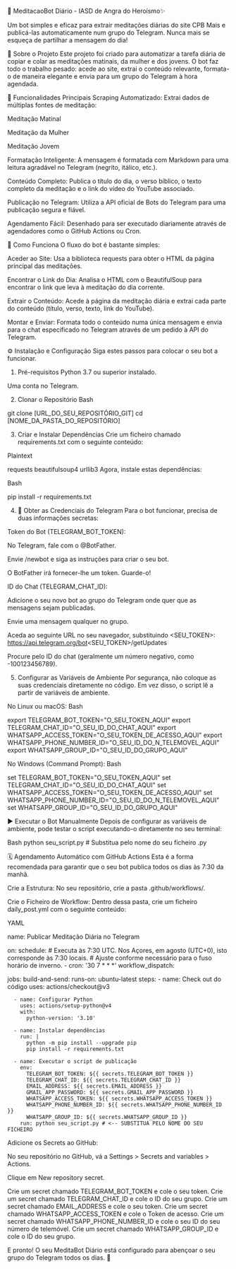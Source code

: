 🙏 MeditacaoBot Diário - IASD de Angra do Heroísmo✨

Um bot simples e eficaz para extrair meditações diárias do site CPB Mais e publicá-las automaticamente num grupo do Telegram. Nunca mais se esqueça de partilhar a mensagem do dia!

🎯 Sobre o Projeto
Este projeto foi criado para automatizar a tarefa diária de copiar e colar as meditações matinais, da mulher e dos jovens. O bot faz todo o trabalho pesado: acede ao site, extrai o conteúdo relevante, formata-o de maneira elegante e envia para um grupo do Telegram à hora agendada.

🚀 Funcionalidades Principais
Scraping Automatizado: Extrai dados de múltiplas fontes de meditação:

Meditação Matinal

Meditação da Mulher

Meditação Jovem


Formatação Inteligente: A mensagem é formatada com Markdown para uma leitura agradável no Telegram (negrito, itálico, etc.).

Conteúdo Completo: Publica o título do dia, o verso bíblico, o texto completo da meditação e o link do vídeo do YouTube associado.

Publicação no Telegram: Utiliza a API oficial de Bots do Telegram para uma publicação segura e fiável.

Agendamento Fácil: Desenhado para ser executado diariamente através de agendadores como o GitHub Actions ou Cron.

🔧 Como Funciona
O fluxo do bot é bastante simples:

Aceder ao Site: Usa a biblioteca requests para obter o HTML da página principal das meditações.

Encontrar o Link do Dia: Analisa o HTML com o BeautifulSoup para encontrar o link que leva à meditação do dia corrente.

Extrair o Conteúdo: Acede à página da meditação diária e extrai cada parte do conteúdo (título, verso, texto, link do YouTube).

Montar e Enviar: Formata todo o conteúdo numa única mensagem e envia para o chat especificado no Telegram através de um pedido à API do Telegram.


⚙️ Instalação e Configuração
Siga estes passos para colocar o seu bot a funcionar.

1. Pré-requisitos
Python 3.7 ou superior instalado.

Uma conta no Telegram.

2. Clonar o Repositório
Bash

git clone [URL_DO_SEU_REPOSITÓRIO_GIT]
cd [NOME_DA_PASTA_DO_REPOSITÓRIO]

3. Criar e Instalar Dependências
Crie um ficheiro chamado requirements.txt com o seguinte conteúdo:

Plaintext

requests
beautifulsoup4
urllib3
Agora, instale estas dependências:

Bash

pip install -r requirements.txt

4. 🔑 Obter as Credenciais do Telegram
Para o bot funcionar, precisa de duas informações secretas:

Token do Bot (TELEGRAM_BOT_TOKEN):

No Telegram, fale com o @BotFather.

Envie /newbot e siga as instruções para criar o seu bot.

O BotFather irá fornecer-lhe um token. Guarde-o!

ID do Chat (TELEGRAM_CHAT_ID):

Adicione o seu novo bot ao grupo do Telegram onde quer que as mensagens sejam publicadas.

Envie uma mensagem qualquer no grupo.

Aceda ao seguinte URL no seu navegador, substituindo <SEU_TOKEN>:
https://api.telegram.org/bot<SEU_TOKEN>/getUpdates

Procure pelo ID do chat (geralmente um número negativo, como -100123456789).

5. Configurar as Variáveis de Ambiente
Por segurança, não coloque as suas credenciais diretamente no código. Em vez disso, o script lê a partir de variáveis de ambiente.

No Linux ou macOS:
Bash

export TELEGRAM_BOT_TOKEN="O_SEU_TOKEN_AQUI"
export TELEGRAM_CHAT_ID="O_SEU_ID_DO_CHAT_AQUI"
export WHATSAPP_ACCESS_TOKEN="O_SEU_TOKEN_DE_ACESSO_AQUI"
export WHATSAPP_PHONE_NUMBER_ID="O_SEU_ID_DO_N_TELEMOVEL_AQUI"
export WHATSAPP_GROUP_ID="O_SEU_ID_DO_GRUPO_AQUI"

No Windows (Command Prompt):
Bash

set TELEGRAM_BOT_TOKEN="O_SEU_TOKEN_AQUI"
set TELEGRAM_CHAT_ID="O_SEU_ID_DO_CHAT_AQUI"
set WHATSAPP_ACCESS_TOKEN="O_SEU_TOKEN_DE_ACESSO_AQUI"
set WHATSAPP_PHONE_NUMBER_ID="O_SEU_ID_DO_N_TELEMOVEL_AQUI"
set WHATSAPP_GROUP_ID="O_SEU_ID_DO_GRUPO_AQUI"

▶️ Executar o Bot Manualmente
Depois de configurar as variáveis de ambiente, pode testar o script executando-o diretamente no seu terminal:

Bash
python seu_script.py # Substitua pelo nome do seu ficheiro .py

🗓️ Agendamento Automático com GitHub Actions
Esta é a forma recomendada para garantir que o seu bot publica todos os dias às 7:30 da manhã.

Crie a Estrutura: No seu repositório, crie a pasta .github/workflows/.

Crie o Ficheiro de Workflow: Dentro dessa pasta, crie um ficheiro daily_post.yml com o seguinte conteúdo:

YAML

name: Publicar Meditação Diária no Telegram

on:
  schedule:
    # Executa às 7:30 UTC. Nos Açores, em agosto (UTC+0), isto corresponde às 7:30 locais.
    # Ajuste conforme necessário para o fuso horário de inverno.
    - cron: '30 7 * * *'
  workflow_dispatch:

jobs:
  build-and-send:
    runs-on: ubuntu-latest
    steps:
      - name: Check out do código
        uses: actions/checkout@v3

      - name: Configurar Python
        uses: actions/setup-python@v4
        with:
          python-version: '3.10'

      - name: Instalar dependências
        run: |
          python -m pip install --upgrade pip
          pip install -r requirements.txt

      - name: Executar o script de publicação
        env:
          TELEGRAM_BOT_TOKEN: ${{ secrets.TELEGRAM_BOT_TOKEN }}
          TELEGRAM_CHAT_ID: ${{ secrets.TELEGRAM_CHAT_ID }}
          EMAIL_ADDRESS: ${{ secrets.EMAIL_ADDRESS }}
          GMAIL_APP_PASSWORD: ${{ secrets.GMAIL_APP_PASSWORD }}
          WHATSAPP_ACCESS_TOKEN: ${{ secrets.WHATSAPP_ACCESS_TOKEN }}
          WHATSAPP_PHONE_NUMBER_ID: ${{ secrets.WHATSAPP_PHONE_NUMBER_ID }}
          WHATSAPP_GROUP_ID: ${{ secrets.WHATSAPP_GROUP_ID }}
        run: python seu_script.py # <-- SUBSTITUA PELO NOME DO SEU FICHEIRO

Adicione os Secrets ao GitHub:

No seu repositório no GitHub, vá a Settings > Secrets and variables > Actions.

Clique em New repository secret.

Crie um secret chamado TELEGRAM_BOT_TOKEN e cole o seu token.
Crie um secret chamado TELEGRAM_CHAT_ID e cole o ID do seu grupo.
Crie um secret chamado EMAIL_ADDRESS e cole o seu token.
Crie um secret chamado  WHATSAPP_ACCESS_TOKEN e cole o Token de acesso.
Crie um secret chamado  WHATSAPP_PHONE_NUMBER_ID e cole o seu ID do seu número de telemóvel.
Crie um secret chamado  WHATSAPP_GROUP_ID e cole o ID do seu grupo.

E pronto! O seu MeditaBot Diário está configurado para abençoar o seu grupo do Telegram todos os dias. 🎉
